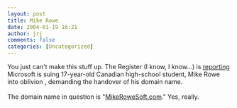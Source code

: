 ```yaml
---
layout: post
title: Mike Rowe
date: 2004-01-19 16:21
author: jrj
comments: false
categories: [Uncategorized]
---
```

You just can't make this stuff up. The Register (I know, I know...) is <a href="http://www.theregister.com/content/6/34955.html" target="_blank">reporting</a> Microsoft is suing 17-year-old Canadian high-school student, Mike Rowe into oblivion , demanding the handover of his domain name.
<br />
<br />The domain name in question is "<a href="http://www.MikeRoweSoft.com" target="_blank">MikeRoweSoft.com</a>." Yes, really.
